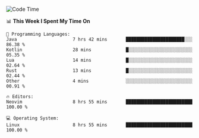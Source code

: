 <!-- [![Top Langs](https://github-readme-stats.vercel.app/api/top-langs/?username=gagahsyuja&theme=dracula&hide_border=true&border_radius=7)](https://github.com/anuraghazra/github-readme-stats) -->

<!--START_SECTION:waka-->
![Code Time](http://img.shields.io/badge/Code%20Time-390%20hrs%208%20mins-blue)

📊 **This Week I Spent My Time On** 

```text
💬 Programming Languages: 
Java                     7 hrs 42 mins       ██████████████████████░░░   86.38 % 
Kotlin                   28 mins             █░░░░░░░░░░░░░░░░░░░░░░░░   05.35 % 
Lua                      14 mins             █░░░░░░░░░░░░░░░░░░░░░░░░   02.64 % 
Rust                     13 mins             █░░░░░░░░░░░░░░░░░░░░░░░░   02.44 % 
Other                    4 mins              ░░░░░░░░░░░░░░░░░░░░░░░░░   00.91 % 

🔥 Editors: 
Neovim                   8 hrs 55 mins       █████████████████████████   100.00 % 

💻 Operating System: 
Linux                    8 hrs 55 mins       █████████████████████████   100.00 % 
```


<!--END_SECTION:waka-->
